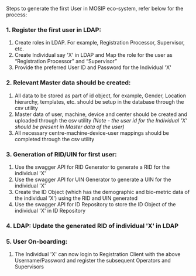 Steps to generate the first User in MOSIP eco-system, refer below for the process:

### 1. Register the first user in LDAP:
1. Create roles in LDAP. For example, Registration Processor, Supervisor, etc.
2. Create Individual say 'X' in LDAP and Map the role for the user as “Registration Processor” and “Supervisor”
3. Provide the preferred User ID and Password for the Individual 'X' 
### 2. Relevant Master data should be created:
1. All data to be stored as part of id object, for example, Gender, Location hierarchy, templates, etc. should be setup in the database through the csv utility
2. Master data of user, machine, device and center should be created and uploaded through the csv utility 
_(Note - the user id for the Individual 'X' should be present in Master data of the user)_
3. All necessary centre-machine-device-user mappings should be completed through the csv utility
### 3. Generation of RID/UIN for first user:
1. Use the swagger API for RID Generator to generate a RID for the individual 'X'
2. Use the swagger API for UIN Generator to generate a UIN for the individual 'X'
3. Create the ID Object (which has the demographic and bio-metric data of the individual 'X') using the RID and UIN generated
4. Use the swagger API for ID Repository to store the ID Object of the individual 'X' in ID Repository
### 4. LDAP: Update the generated RID of individual 'X' in LDAP
### 5. User On-boarding:
1. The Individual 'X' can now login to Registration Client with the above Username/Password and register the subsequent  Operators and Supervisors
